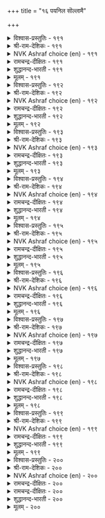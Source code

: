 +++
title = "१६ पयनिल सॊल्लामै"

+++


<details><summary>विश्वास-प्रस्तुतिः - १९१</summary>

पल्लार् मुनियप् पयनिल सॊल्लुवान्  
ऎल्लारुम् ऎळ्ळप् पडुम्।       १९१
</details>

<details><summary>श्री-राम-देशिकः - १९१</summary>

जुगुप्साजनकं व्यर्थभाषणं जनसंसदि ।  
प्रयुङ्क्ते यः स सर्वेषां परीहास पदं भवेत् ॥ १९१॥
</details>

<details><summary>NVK Ashraf choice (en) - १९१</summary>

०१९१
To disgust people with empty words 
Is to be despised by all.
(P.S. Sundaram)
</details>

<details><summary>रामचन्द्र-दीक्षितः - १९१</summary>

191\. pallār muṉiyap payaṉ ila colluvāṉ  
ellārum eḷḷappaṭum.

191\. He who revels in frivolous talk will be despised by all.  
</details>

<details><summary>शुद्धानन्द-भारती - १९१</summary>

1\. பல்லார் முனியப் பயனில சொல்லுவான்  
எல்லாரும் எள்ளப் படும்  
With silly words who insults all  
Is held in contempt as banal.         191  
</details>

<details><summary>मूलम् - १९१</summary>

पल्लार् मुनियप् पयनिल सॊल्लुवान्  
ऎल्लारुम् ऎळ्ळप् पडुम्।       १९१
</details>

<details><summary>विश्वास-प्रस्तुतिः - १९२</summary>

पयनिल पल्लार्मुन् सॊल्लल् नयनिल  
नट्टार्गण् सॆय्दलिऱ्ऱीदु।       १९२
</details>

<details><summary>श्री-राम-देशिकः - १९२</summary>

मित्रेष्वनिष्टकरणादपि पण्डित मण्डले ।  
वृथाप्रलापो विज्ञेयो महानिष्टफलप्रदः ॥ १९२॥
</details>

<details><summary>NVK Ashraf choice (en) - १९२</summary>

०१९२
Vain speech in public is worse
Than a wrong done to a friend.
(P.S. Sundaram)
</details>

<details><summary>रामचन्द्र-दीक्षितः - १९२</summary>

192\. payaṉ ila pallārmuṉ collal, nayaṉ ila  
naṭṭārkaṇ ceytaliṉ tītu.

192\. To talk frivolously in the presence of many is worse than an unjust act towards friends.  
</details>

<details><summary>शुद्धानन्द-भारती - १९२</summary>

2\. பயனில பல்லார்முன் சொல்லல் நயனில  
நட்டார்கண் செய்தலின் தீது  
Vain talk before many is worse  
Than doing to friends deeds adverse.         192  
</details>

<details><summary>मूलम् - १९२</summary>

पयनिल पल्लार्मुन् सॊल्लल् नयनिल  
नट्टार्गण् सॆय्दलिऱ्ऱीदु।       १९२
</details>

<details><summary>विश्वास-प्रस्तुतिः - १९३</summary>

नयनिलन् ऎन्बदु सॊल्लुम् पयनिल  
पारित् तुरैक्कुम् उरै।       १९३
</details>

<details><summary>श्री-राम-देशिकः - १९३</summary>

अविनीतिपरः सोऽयमिति स्पष्टं प्रतीयते ।  
निरर्थकानि वाक्यानि ब्रूते यस्तु विशेषतः ॥ १९३॥
</details>

<details><summary>NVK Ashraf choice (en) - १९३</summary>

०१९३
He that multiplies empty words
Declares loud his want of worth.
(V.V.S. Aiyar)
</details>

<details><summary>रामचन्द्र-दीक्षितः - १९३</summary>

193\. nayaṉ ilaṉ eṉpatu collum-payaṉ ila  
pārittu uraikkum urai.

193\. Indulgence in useless words at once betrays one’s lack of probity.  
</details>

<details><summary>शुद्धानन्द-भारती - १९३</summary>

3\. நயனிலன் என்பது சொல்லும் பயனில  
பாரித் துரைக்கும் உரை  
The babbler's hasty lips proclaim  
That "good-for-nothing" is his name.         193  
</details>

<details><summary>मूलम् - १९३</summary>

नयनिलन् ऎन्बदु सॊल्लुम् पयनिल  
पारित् तुरैक्कुम् उरै।       १९३
</details>

<details><summary>विश्वास-प्रस्तुतिः - १९४</summary>

नयन्सारा नन्मैयिन् नीक्कुम् पयन्साराप्  
पण्बिल्सॊल् पल्ला रगत्तु।       १९४
</details>

<details><summary>श्री-राम-देशिकः - १९४</summary>

हीनमर्थगुणाभ्यां यत् वाक्यं सर्वत्र कथ्यते ।  
नीत्या विरहितं तत्तु नाशयेत् सद्गुणानपि ॥ १९४॥
</details>

<details><summary>NVK Ashraf choice (en) - १९४</summary>

०१९४
Vain words of inconsequence in an assembly
Rob one of any gain or goodness.
(J. Narayanaswamy)
</details>

<details><summary>रामचन्द्र-दीक्षितः - १९४</summary>

194\. nayaṉ cārā naṉmaiyiṉ nīkkum-payaṉ cārāp  
paṇpu il col pallārakattu.

194\. Uttering empty words before all deprives one of one’s sense of justice and mars one’s noble qualities.  
</details>

<details><summary>शुद्धानन्द-भारती - १९४</summary>

4\. நயன்சாரா நன்மையின் நீக்கும் பயன்சாராப்  
பண்பில்சொல் பல்லா ரகத்து  
Vain words before an assembly  
Will make all gains and goodness flee.         194  
</details>

<details><summary>मूलम् - १९४</summary>

नयन्सारा नन्मैयिन् नीक्कुम् पयन्साराप्  
पण्बिल्सॊल् पल्ला रगत्तु।       १९४
</details>

<details><summary>विश्वास-प्रस्तुतिः - १९५</summary>

सीर्मै सिऱप्पॊडु नीङ्गुम् पयनिल  
नीर्मै युडैयार् सॊलिन्।       १९५
</details>

<details><summary>श्री-राम-देशिकः - १९५</summary>

ब्रूयुर्निरर्थकं वाक्यं महास्थानगता यदि ।  
तदा कीर्तिप्रतिष्ठाभ्याम्भवन्ति रहिता अमी ॥ १९५॥
</details>

<details><summary>NVK Ashraf choice (en) - १९५</summary>

०१९५
Men of worth, speaking nonsense,
Will lose greatness and esteem.
(P.S. Sundaram)
</details>

<details><summary>रामचन्द्र-दीक्षितः - १९५</summary>

195\. cīrmai ciṟappoṭu nīṅkum-payaṉ ila  
nīrmai uṭaiyār coliṉ.

195\. If good-natured men speak profitless words, their greatness and glory will disappear.  
</details>

<details><summary>शुद्धानन्द-भारती - १९५</summary>

5\. சீர்மை சிறப்பொடு நீங்கும் பயனில  
நீர்மை யுடையார் சொலின்  
Glory and grace will go away  
When savants silly nonsense say.         195  
</details>

<details><summary>मूलम् - १९५</summary>

सीर्मै सिऱप्पॊडु नीङ्गुम् पयनिल  
नीर्मै युडैयार् सॊलिन्।       १९५
</details>

<details><summary>विश्वास-प्रस्तुतिः - १९६</summary>

पयनिल् सॊल् पराट्टु वानै मगन्ऎनल्  
मक्कट् पदडि यॆनल्।       १९६
</details>

<details><summary>श्री-राम-देशिकः - १९६</summary>

निरर्थकानां वाक्यानां प्रयोक्ता यः पुनः पुनः ।  
न नरः स हि मन्तव्यो ऋजीषं स्यान्नरेष्वयम् ॥ १९६॥
</details>

<details><summary>NVK Ashraf choice (en) - १९६</summary>

०१९६
Call him not a man who loves idle words.
Call him rather chaff among men.
(V.V.S. Aiyar)
</details>

<details><summary>रामचन्द्र-दीक्षितः - १९६</summary>

196\. payaṉ il col pārāṭṭuvāṉai makaṉ eṉal!  
makkaṭ pataṭi eṉal!.

196\. He is not a man but the chaff among men, who indulges in vain words.  
</details>

<details><summary>शुद्धानन्द-भारती - १९६</summary>

6\. பயனில்சொல் பாராட்டு வானை மகன்எனல்  
மக்கட் பதடி யெனல்  
Call him a human chaff who prides  
Himself in weightless idle words.         196  
</details>

<details><summary>मूलम् - १९६</summary>

पयनिल् सॊल् पराट्टु वानै मगन्ऎनल्  
मक्कट् पदडि यॆनल्।       १९६
</details>

<details><summary>विश्वास-प्रस्तुतिः - १९७</summary>

नयनिल सॊल्लिनुञ् जॊल्लुग साण्ड्रोर्  
पयनिल सॊल्लामै नण्ड्रु।       १९७
</details>

<details><summary>श्री-राम-देशिकः - १९७</summary>

अधर्मसहितं वाक्यं महान्तः कथयन्त्वपि ।  
अप्रयोजकवाक्यानि वर्जनीयानि तैरपि ॥ १९७॥
</details>

<details><summary>NVK Ashraf choice (en) - १९७</summary>

०१९७
Even unpleasant words may be spoken,
But the wise should avoid idle speech. *
(P.S. Sundaram)
</details>

<details><summary>रामचन्द्र-दीक्षितः - १९७</summary>

197\. nayaṉ ila colliṉum colluka! cāṉṟōr  
payaṉ ila collāmai naṉṟu.

197\. Let great men speak untruth; it is better they refrain from uttering useless words.  
</details>

<details><summary>शुद्धानन्द-भारती - १९७</summary>

7\. நயனில சொல்லினுஞ் சொல்லுக சான்றோர்  
பயனில சொல்லாமை நன்று  
Let not men of worth vainly quack  
Even if they would roughly speak.         197  
</details>

<details><summary>मूलम् - १९७</summary>

नयनिल सॊल्लिनुञ् जॊल्लुग साण्ड्रोर्  
पयनिल सॊल्लामै नण्ड्रु।       १९७
</details>

<details><summary>विश्वास-प्रस्तुतिः - १९८</summary>

अरुम्बयन् आयुम् अऱिविनार् सॊल्लार्  
पॆरुम्बयन् इल्लाद सॊल्।       १९८
</details>

<details><summary>श्री-राम-देशिकः - १९८</summary>

मोक्षाद्युत्तमलाभार्थे मीमांसन्ते मिथस्तु ये ।  
अल्पलाभकरं वाक्यं न ते ब्रूयुर्मनीषिणः ॥ १९८॥
</details>

<details><summary>NVK Ashraf choice (en) - १९८</summary>

०१९८
The wise who weigh their worth
Refrain from words that have no grain of worth. *
( Shuddhananda Bharatiar)
</details>

<details><summary>रामचन्द्र-दीक्षितः - १९८</summary>

198\. arum payaṉ āyum aṟiviṉār collār-  
perum payaṉ illāta col.

198\. Men of great discernment will never speak words devoid of great import.  
</details>

<details><summary>शुद्धानन्द-भारती - १९८</summary>

8\. அரும்பயன் ஆயும் அறிவினார் சொல்லார்  
பெரும்பயன் இல்லாத சொல்  
The wise who weigh the worth refrain  
From words that have no grain and brain.         198  
</details>

<details><summary>मूलम् - १९८</summary>

अरुम्बयन् आयुम् अऱिविनार् सॊल्लार्  
पॆरुम्बयन् इल्लाद सॊल्।       १९८
</details>

<details><summary>विश्वास-प्रस्तुतिः - १९९</summary>

पॊरुळ्दीर्न्द पॊच्चान्दुञ् जॊल्लार् मरुळ्दीर्न्द  
मासऱु काट्चि यवर्।       १९९
</details>

<details><summary>श्री-राम-देशिकः - १९९</summary>

अविद्यारहिताः सन्तः तत्त्वज्ञानसमन्विताः ।  
विस्मृत्याप्यर्थविधुरं वाक्यं नैव प्रयुञ्जते ॥ १९९॥
</details>

<details><summary>NVK Ashraf choice (en) - १९९</summary>

०१९९
The clear-eyed and spotless never even forgetfully
Say things that are meaningless. *
(P.S. Sundaram)
</details>

<details><summary>रामचन्द्र-दीक्षितः - १९९</summary>

199\. poruḷ tīrnta poccāntum collār-maruḷ tīrnta  
mācu aṟu kāṭciyavar.

199\. Men of unclouded wisdom never utter nonsense even in a forgetful mood.  
</details>

<details><summary>शुद्धानन्द-भारती - १९९</summary>

9\. பொருள்தீர்ந்த பொச்சாந்துஞ் சொல்லார் மருள்தீர்ந்த  
மாசறு காட்சி யவர்  
The wise of spotless self-vision  
Slip not to silly words-mention.         199  
</details>

<details><summary>मूलम् - १९९</summary>

पॊरुळ्दीर्न्द पॊच्चान्दुञ् जॊल्लार् मरुळ्दीर्न्द  
मासऱु काट्चि यवर्।       १९९
</details>

<details><summary>विश्वास-प्रस्तुतिः - २००</summary>

सॊल्लुग सॊल्लिऱ्पयनुडैय सॊल्लऱ्क  
सॊल्लिऱ्पयनिलाच् चॊल्।       २००
</details>

<details><summary>श्री-राम-देशिकः - २००</summary>

वाच्यं तदेव वाक्येषु यल्लाभजनकं वचः ।  
त्याज्यं तदेव वाक्येषु यल्लाभरहितं वचः ॥ २००॥
</details>

<details><summary>NVK Ashraf choice (en) - २००</summary>

०२००
Should you speak, speak useful words.
Never indulge in vain speech.
(N.V.K. Ashraf)
</details>

<details><summary>रामचन्द्र-दीक्षितः - २००</summary>

200\. colluka, collil payaṉ uṭaiya! collaṟka,  
collil payaṉ ilāc col!.

200\. Speak profitable words; avoid nonsense.
</details>

<details><summary>रामचन्द्र-दीक्षितः - २००</summary>

200\. colluka, collil payaṉ uṭaiya! collaṟka,  
collil payaṉ ilāc col!.

200\. Speak profitable words; avoid nonsense.

</details>

<details><summary>शुद्धानन्द-भारती - २००</summary>

10\. சொல்லுக சொல்லிற் பயனுடைய சொல்லற்க  
சொல்லிற் பயனிலாச் சொல்  
To purpose speak the fruitful word  
And never indulge in useless load.         200  
</details>

<details><summary>मूलम् - २००</summary>

सॊल्लुग सॊल्लिऱ्पयनुडैय सॊल्लऱ्क  
सॊल्लिऱ्पयनिलाच् चॊल्।       २००
</details>
